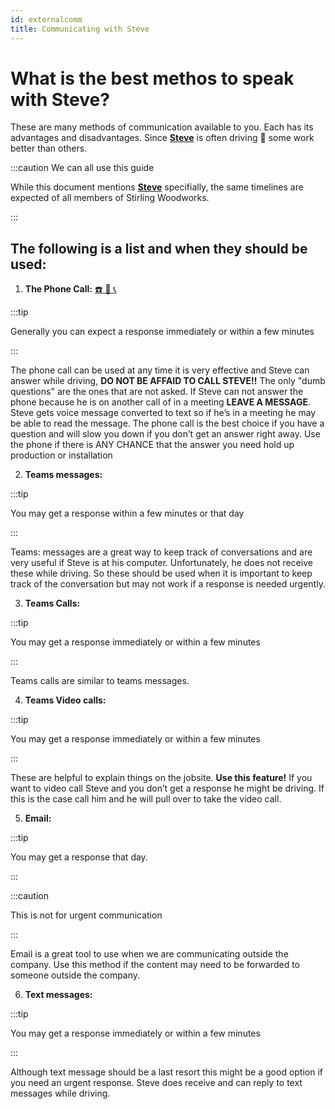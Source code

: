 ```yaml
---
id: externalcomm
title: Communicating with Steve
---
```


# What is the best methos to speak with Steve?

These are many methods of communication available to you. Each has its advantages and disadvantages. Since [**Steve**](mailto:steve@stirlingwoodworks.com) is often driving :blue_car: some work better than others.

:::caution We can all use this guide

While this document mentions [**Steve**](mailto:steve@stirlingwoodworks.com) specifially, the same timelines are expected of all members of Stirling Woodworks.

:::

## The following is a list and when they should be used:

1. **The Phone Call:** [:telephone: :iphone: :telephone_receiver:](tel:604-720-2726)

:::tip

Generally you can expect a response immediately or within a few minutes

:::

The phone call can be used at any time it is very effective and Steve can answer while driving, **DO NOT BE AFFAID TO CALL STEVE!!** The only "dumb questions" are the ones that are not asked. If Steve can not answer the phone because he is on another call of in a meeting **LEAVE A MESSAGE**. Steve gets voice message converted to text so if he’s in a meeting he may be able to read the message. The phone call is the best choice if you have a question and will slow you down if you don’t get an answer right away. Use the phone if there is ANY CHANCE that the answer you need hold up production or installation 

2. **Teams messages:**

:::tip

You may get a response within a few minutes or that day

:::

Teams: messages are a great way to keep track of conversations and are very useful if Steve is at his computer. Unfortunately, he does not receive these while driving. So these should be used when it is important to keep track of the conversation but may not work if a response is needed urgently.

3. **Teams Calls:**

:::tip

You may get a response immediately or within a few minutes

:::

Teams calls are similar to teams messages.

4. **Teams Video calls:**

:::tip

You may get a response immediately or within a few minutes

:::

These are helpful to explain things on the jobsite. **Use this feature!** If you want to video call Steve and you don’t get a response he might be driving. If this is the case call him and he will pull over to take the video call.

5. **Email:**

:::tip

You may get a response that day.

:::

:::caution

This is not for urgent communication  

:::

Email is a great tool to use when we are communicating outside the company. Use this method if the content may need to be forwarded to someone outside the company.

6. **Text messages:** 

:::tip

You may get a response immediately or within a few minutes

:::

Although text message should be a last resort this might be a good option if you need an urgent response. Steve does receive and can reply to text messages while driving.  
